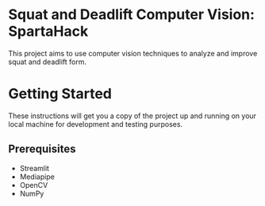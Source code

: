 # Squat and Deadlift Computer Vision: SpartaHack

This project aims to use computer vision techniques to analyze and improve squat and deadlift form.

# Getting Started

These instructions will get you a copy of the project up and running on your local machine for development and testing purposes.

## Prerequisites
* Streamlit
* Mediapipe
* OpenCV
* NumPy

